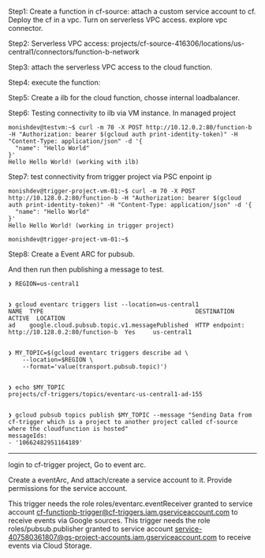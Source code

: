 

Step1:
Create a function in cf-source: attach a custom service account to cf. Deploy the cf in a vpc. Turn on serverless VPC access.
explore vpc connector.

Step2: 
Serverless VPC access:
projects/cf-source-416306/locations/us-central1/connectors/function-b-network

Step3:
attach the serverless VPC access to the cloud function.

Step4:
execute the function:

Step5:
Create a ilb for the cloud function, chosse internal loadbalancer.


Step6:
Testing connectivity to ilb via VM instance. In managed project

```
monishdev@testvm:~$ curl -m 70 -X POST http://10.12.0.2:80/function-b -H "Authorization: bearer $(gcloud auth print-identity-token)" -H "Content-Type: application/json" -d '{
  "name": "Hello World"
}'
Hello Hello World! (working with ilb)

```


Step7: test connectivity from trigger project via PSC enpoint ip

```
monishdev@trigger-project-vm-01:~$ curl -m 70 -X POST http://10.128.0.2:80/function-b -H "Authorization: bearer $(gcloud auth print-identity-token)" -H "Content-Type: application/json" -d '{
  "name": "Hello World"
}'
Hello Hello World! (working in trigger project)

monishdev@trigger-project-vm-01:~$
```



Step8: Create a Event ARC for pubsub.

And then run then publishing a message to test.

```
❯ REGION=us-central1


❯ gcloud eventarc triggers list --location=us-central1
NAME  TYPE                                           DESTINATION                                     ACTIVE  LOCATION
ad    google.cloud.pubsub.topic.v1.messagePublished  HTTP endpoint: http://10.128.0.2:80/function-b  Yes     us-central1


❯ MY_TOPIC=$(gcloud eventarc triggers describe ad \
    --location=$REGION \
    --format='value(transport.pubsub.topic)')


❯ echo $MY_TOPIC
projects/cf-triggers/topics/eventarc-us-central1-ad-155


❯ gcloud pubsub topics publish $MY_TOPIC --message "Sending Data from cf-trigger which is a project to another project called cf-source where the cloudfunction is hosted"
messageIds:
- '10662482951164189'
```

------------------------------------------------


login to cf-trigger project, Go to event arc.

Create a eventArc, And attach/create a service account to it. Provide permissions for the service account.

This trigger needs the role roles/eventarc.eventReceiver granted to service account cf-functionb-trigger@cf-triggers.iam.gserviceaccount.com to receive events via Google sources.
This trigger needs the role roles/pubsub.publisher granted to service account service-407580361807@gs-project-accounts.iam.gserviceaccount.com to receive events via Cloud Storage.


